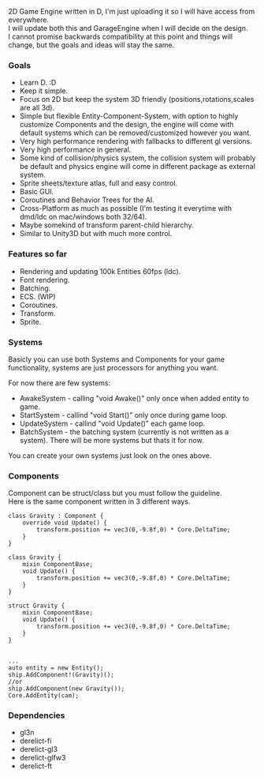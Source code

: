 2D Game Engine written in D, I'm just uploading it so I will have access from everywhere.
<br/>
I will update both this and GarageEngine when I will decide on the design.
<br/>
I cannot promise backwards compatibility at this point and things will change, but the goals and ideas will stay the same.

### Goals

- Learn D. :D
- Keep it simple.
- Focus on 2D but keep the system 3D friendly (positions,rotations,scales are all 3d).
- Simple but flexible Entity-Component-System, with option to highly customize Components and the design, the engine will come with default systems which can be removed/customized however you want.
- Very high performance rendering with fallbacks to different gl versions.
- Very high performance in general.
- Some kind of collision/physics system, the collision system will probably be default and physics engine will come in different package as external system.
- Sprite sheets/texture atlas, full and easy control.
- Basic GUI.
- Coroutines and Behavior Trees for the AI.
- Cross-Platform as much as possible (I'm testing it everytime with dmd/ldc on mac/windows both 32/64).
- Maybe somekind of transform parent-child hierarchy.
- Similar to Unity3D but with much more control.

### Features so far

- Rendering and updating 100k Entities 60fps (ldc).
- Font rendering.
- Batching.
- ECS. (WIP)
- Coroutines.
- Transform.
- Sprite.

### Systems

Basicly you can use both Systems and Components for your game functionality, systems are just processors for anything you want. 

For now there are few systems:
- AwakeSystem - calling "void Awake()" only once when added entity to game.
- StartSystem - callind "void Start()" only once during game loop.
- UpdateSystem - callind "void Update()" each game loop.
- BatchSystem - the batching system (currently is not written as a system).
There will be more systems but thats it for now.

You can create your own systems just look on the ones above.

### Components

Component can be struct/class but you must follow the guideline. <br/>
Here is the same component written in 3 different ways.

	class Gravity : Component {
		override void Update() {
			transform.position += vec3(0,-9.8f,0) * Core.DeltaTime;
		}
	}

	class Gravity {
		mixin ComponentBase;
		void Update() {
			transform.position += vec3(0,-9.8f,0) * Core.DeltaTime;
		}
	}

	struct Gravity {
		mixin ComponentBase;
		void Update() {
			transform.position += vec3(0,-9.8f,0) * Core.DeltaTime;
		}
	}
	
	
	...
	auto entity = new Entity();
	ship.AddComponent!(Gravity)();
	//or
	ship.AddComponent(new Gravity());
	Core.AddEntity(cam);
	
### Dependencies
-	gl3n
-	derelict-fi
-	derelict-gl3
-	derelict-glfw3
-	derelict-ft

